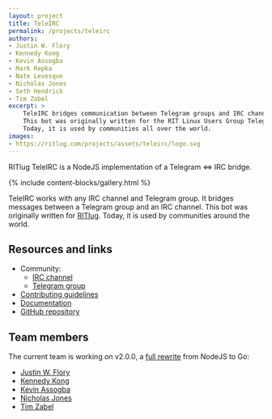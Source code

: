 ```yaml
---
layout: project
title: TeleIRC
permalink: /projects/teleirc
authors:
- Justin W. Flory
- Kennedy Kong
- Kevin Assogba
- Mark Repka
- Nate Levesque
- Nicholas Jones
- Seth Hendrick
- Tim Zabel
excerpt: >
    TeleIRC bridges communication between Telegram groups and IRC channels.
    This bot was originally written for the RIT Linux Users Group Telegram group and IRC channel.
    Today, it is used by communities all over the world.
images:
- https://ritlug.com/projects/assets/teleirc/logo.svg
---
```


RITlug TeleIRC is a NodeJS implementation of a Telegram <=> IRC bridge.

{% include content-blocks/gallery.html %}

TeleIRC works with any IRC channel and Telegram group.
It bridges messages between a Telegram group and an IRC channel.
This bot was originally written for [RITlug](https://ritlug.com).
Today, it is used by communities around the world.


## Resources and links

* Community:
    * [IRC channel](https://webchat.freenode.net/?channels=rit-lug-teleirc)
    * [Telegram group](https://t.me/teleirc)
* [Contributing guidelines](https://docs.teleirc.com/en/latest/dev/contributing/)
* [Documentation](https://docs.teleirc.com/)
* [GitHub repository](https://github.com/RITlug/teleirc)


## Team members

The current team is working on v2.0.0, a [full rewrite](https://github.com/RITlug/teleirc/issues/163) from NodeJS to Go:

* [Justin W. Flory](https://github.com/jwflory)
* [Kennedy Kong](https://github.com/kennedy)
* [Kevin Assogba](https://github.com/10eMyrT)
* [Nicholas Jones](https://github.com/Zedjones)
* [Tim Zabel](https://github.com/Tjzabel)
